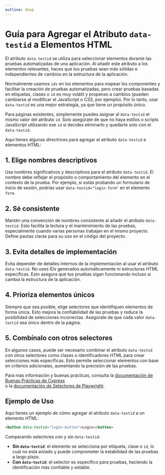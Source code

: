 ```yaml
---
outline: deep
---
```


# Guía para Agregar el Atributo `data-testid` a Elementos HTML

El atributo `data-testid` se utiliza para seleccionar elementos durante las pruebas automatizadas de una aplicación. Al añadir este atributo a los elementos relevantes, haces que tus pruebas sean más sólidas e independientes de cambios en la estructura de la aplicación.

Normalmente usamos `ids` en los elementos para mapear los componentes y facilitar la creación de pruebas automatizadas, pero crear pruebas basadas en etiquetas, clases o `id` es muy volátil y propenso a cambios (pueden cambiarse al modificar el JavaScript o CSS, por ejemplo). Por lo tanto, usar `data-testid` es una mejor estrategia, ya que tiene un propósito único.

Para páginas existentes, simplemente puedes asignar al `data-testid` el mismo valor del atributo `id`. Solo asegúrate de que no haya estilos o scripts JavaScript utilizando ese `id` si decides eliminarlo y quedarte solo con el `data-testid`.

Aquí tienes algunas directrices para agregar el atributo `data-testid` a elementos HTML:

## 1. Elige nombres descriptivos

Usa nombres significativos y descriptivos para el atributo `data-testid`. El nombre debe reflejar el propósito o comportamiento del elemento en el contexto de la prueba. Por ejemplo, si estás probando un formulario de inicio de sesión, podrías usar `data-testid="login-form"` en el elemento `form`.

## 2. Sé consistente

Mantén una convención de nombres consistente al añadir el atributo `data-testid`. Esto facilita la lectura y el mantenimiento de las pruebas, especialmente cuando varias personas trabajan en el mismo proyecto. Define pautas claras para su uso en el código del proyecto.

## 3. Evita detalles de implementación

Evita depender de detalles internos de la implementación al usar el atributo `data-testid`. No uses IDs generados automáticamente ni estructuras HTML específicas. Esto asegura que tus pruebas sigan funcionando incluso si cambia la estructura de la aplicación.

## 4. Prioriza elementos únicos

Siempre que sea posible, elige selectores que identifiquen elementos de forma única. Esto mejora la confiabilidad de las pruebas y reduce la posibilidad de selecciones incorrectas. Asegúrate de que cada valor `data-testid` sea único dentro de la página.

## 5. Combínalo con otros selectores

En algunos casos, puede ser necesario combinar el atributo `data-testid` con otros selectores como clases o identificadores HTML para crear selecciones más específicas. Esto permite seleccionar elementos con base en criterios adicionales, aumentando la precisión de las pruebas.

Para más información y buenas prácticas, consulta la [documentación de Buenas Prácticas de Cypress](https://docs.cypress.io/guides/references/best-practices)  
o la [documentación de Selectores de Playwright](https://playwright.dev/docs/other-locators#id-data-testid-data-test-id-data-test-selectors).

## Ejemplo de Uso

Aquí tienes un ejemplo de cómo agregar el atributo `data-testid` a un elemento HTML:

```html
<button data-testid="login-button">Login</button>
```

Comparando selectores con y sin `data-testid`:

- **Sin `data-testid`**: el elemento se selecciona por etiqueta, clase o `id`, lo cual no está aislado y puede comprometer la estabilidad de las pruebas a largo plazo.
- **Con `data-testid`**: el selector es específico para pruebas, haciendo la identificación más confiable y estable.
